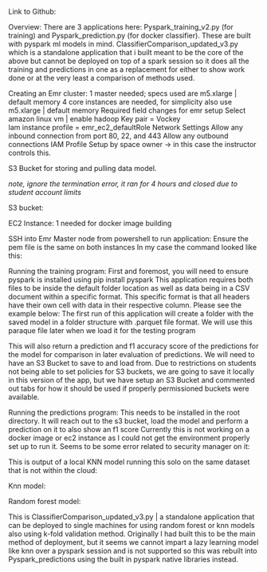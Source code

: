 Link to Github: 

Overview:
There are 3 applications here:
Pyspark_training_v2.py (for training) and Pyspark_prediction.py (for docker classifier). These are built with pyspark ml models in mind.
ClassifierComparison_updated_v3.py which is a standalone application that i built meant to be the core of the above but cannot be deployed on top of a spark session so it does all the training and predictions in one as a replacement for either to show work done or at the very least a comparison of methods used. 

Creating an Emr cluster:
1 master needed; specs used are m5.xlarge | default memory
4 core instances are needed, for simplicity also use m5.xlarge | default memory 
Required field changes for emr setup
Select amazon linux vm | enable hadoop
Key pair = Vockey	
Iam instance profile = emr_ec2_defaultRole
Network Settings
Allow any inbound connection from port 80, 22, and 443
Allow any outbound connections
IAM Profile
Setup by space owner -> in this case the instructor controls this.

S3 Bucket for storing and pulling data model.

*note, ignore the termination error, it ran for 4 hours and closed due to student account limits*

S3 bucket: 

EC2 Instance:
1 needed for docker image building


SSH into Emr Master node from powershell to run application:
Ensure the pem file is the same on both instances
In my case the command looked like this:


Running the training program:
First and foremost, you will need to ensure pyspark is installed using pip install pyspark
This application requires both files to be inside the default folder location as well as data being in a CSV document within a specific format. This specific format is that all headers have their own cell with data in their respective column. Please see the example below:
The first run of this application will create a folder with the saved model in a folder structure with .parquet file format.
We will use this paraque file later when we load it for the testing program

This will also return a prediction and f1 accuracy score of the predictions for the model for comparison in later evaluation of predictions.
We will need to have an S3 Bucket to save to and load from.
Due to restrictions on students not being able to set policies for S3 buckets, we are going to save it locally in this version of the app, but we have setup an S3 Bucket and commented out tabs for how it should be used if properly permissioned buckets were available.

Running the predictions program:
This needs to be installed in the root directory.
It will reach out to the s3 bucket, load the model and perform a prediction on it to also show an f1 score
Currently this is not working on a docker image or ec2 instance as I could not get the environment properly set up to run it. Seems to be some error related to security manager on it: 


This is output of a local KNN model running this solo on the same dataset that is not within the cloud:


Knn model:


Random forest model: 


This is ClassifierComparison_updated_v3.py | a standalone application that can be deployed to single machines for using random forest or knn models also using k-fold validation method. Originally I had built this to be the main method of deployment, but it seems we cannot impart a lazy learning model like knn over a pyspark session and is not supported so this was rebuilt into Pyspark_predictions using the built in pyspark native libraries instead. 
